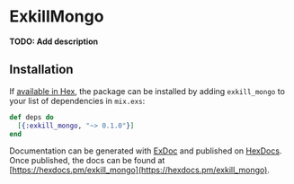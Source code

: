 # ExkillMongo

**TODO: Add description**

## Installation

If [available in Hex](https://hex.pm/docs/publish), the package can be installed
by adding `exkill_mongo` to your list of dependencies in `mix.exs`:

```elixir
def deps do
  [{:exkill_mongo, "~> 0.1.0"}]
end
```

Documentation can be generated with [ExDoc](https://github.com/elixir-lang/ex_doc)
and published on [HexDocs](https://hexdocs.pm). Once published, the docs can
be found at [https://hexdocs.pm/exkill_mongo](https://hexdocs.pm/exkill_mongo).

